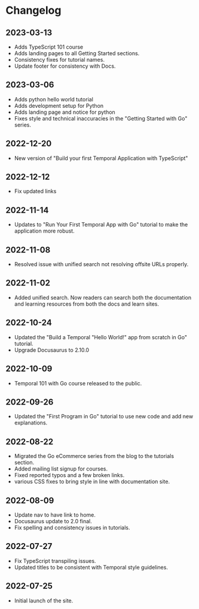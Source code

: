 # Changelog

## 2023-03-13

* Adds TypeScript 101 course
* Adds landing pages to all Getting Started sections.
* Consistency fixes for tutorial names.
* Update footer for consistency with Docs.

## 2023-03-06

* Adds python hello world tutorial
* Adds development setup for Python
* Adds landing page and notice for python
* Fixes style and technical inaccuracies in the "Getting Started with Go" series.

## 2022-12-20

* New version of "Build your first Temporal Application with TypeScript"

## 2022-12-12
* Fix updated links

## 2022-11-14

* Updates to "Run Your First Temporal App with Go" tutorial to make the application more robust.

## 2022-11-08

* Resolved issue with unified search not resolving offsite URLs properly.

## 2022-11-02

* Added unified search. Now readers can search both the documentation and learning resources from both the docs and learn sites.

## 2022-10-24

* Updated the "Build a Temporal "Hello World!" app from scratch in Go" tutorial.
* Upgrade Docusaurus to 2.10.0

## 2022-10-09

* Temporal 101 with Go course released to the public.

## 2022-09-26

* Updated the "First Program in Go" tutorial to use new code and add new explanations.

## 2022-08-22

* Migrated the Go eCommerce series from the blog to the tutorials section.
* Added mailing list signup for courses.
* Fixed reported typos and a few broken links.
* various CSS fixes to bring style in line with documentation site.

## 2022-08-09

* Update nav to have link to home.
* Docusaurus update to 2.0 final.
* Fix spelling and consistency issues in tutorials.

## 2022-07-27

* Fix TypeScript transpiling issues.
* Updated titles to be consistent with Temporal style guidelines.

## 2022-07-25
* Initial launch of the site.
